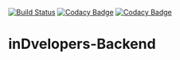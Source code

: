 [![Build Status](https://travis-ci.com/alvalfric/inDvelopers-Backend.svg?branch=develop)](https://travis-ci.com/github/alvalfric/inDvelopers-Backend)
[![Codacy Badge](https://app.codacy.com/project/badge/Grade/3f3cb63532744b418d36fd472c5a8854)](https://www.codacy.com/gh/alvalfric/inDvelopers-Backend/dashboard?utm_source=github.com&amp;utm_medium=referral&amp;utm_content=alvalfric/inDvelopers-Backend&amp;utm_campaign=Badge_Grade)
[![Codacy Badge](https://app.codacy.com/project/badge/Coverage/3f3cb63532744b418d36fd472c5a8854)](https://www.codacy.com/gh/alvalfric/inDvelopers-Backend/dashboard?utm_source=github.com&utm_medium=referral&utm_content=alvalfric/inDvelopers-Backend&utm_campaign=Badge_Coverage)

# inDvelopers-Backend